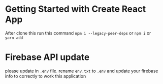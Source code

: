 # Getting Started with Create React App

After clone this run this command `npm i --legacy-peer-deps` or `npm i` or `yarn add`

# Firebase API update

please update in `.env` file. rename `env.txt` to `.env` and update your firebase info to correctly to work this application

